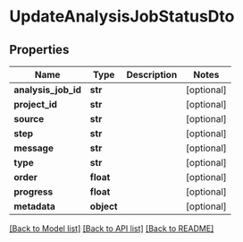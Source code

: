# UpdateAnalysisJobStatusDto

## Properties
Name | Type | Description | Notes
------------ | ------------- | ------------- | -------------
**analysis_job_id** | **str** |  | [optional] 
**project_id** | **str** |  | [optional] 
**source** | **str** |  | [optional] 
**step** | **str** |  | [optional] 
**message** | **str** |  | [optional] 
**type** | **str** |  | [optional] 
**order** | **float** |  | [optional] 
**progress** | **float** |  | [optional] 
**metadata** | **object** |  | [optional] 

[[Back to Model list]](../README.md#documentation-for-models) [[Back to API list]](../README.md#documentation-for-api-endpoints) [[Back to README]](../README.md)

